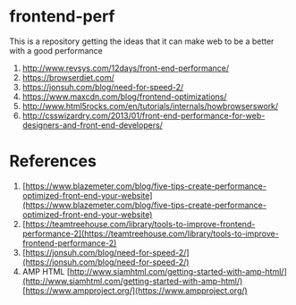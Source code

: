 # frontend-perf
This is a repository getting the ideas that it can make web to be a better with a good performance

1. http://www.revsys.com/12days/front-end-performance/
2. https://browserdiet.com/
3. https://jonsuh.com/blog/need-for-speed-2/
4. https://www.maxcdn.com/blog/frontend-optimizations/
5. http://www.html5rocks.com/en/tutorials/internals/howbrowserswork/
6. http://csswizardry.com/2013/01/front-end-performance-for-web-designers-and-front-end-developers/


# References
1. [https://www.blazemeter.com/blog/five-tips-create-performance-optimized-front-end-your-website](https://www.blazemeter.com/blog/five-tips-create-performance-optimized-front-end-your-website)
2. [https://teamtreehouse.com/library/tools-to-improve-frontend-performance-2](https://teamtreehouse.com/library/tools-to-improve-frontend-performance-2)
3. [https://jonsuh.com/blog/need-for-speed-2/](https://jonsuh.com/blog/need-for-speed-2/)
4. AMP HTML [http://www.siamhtml.com/getting-started-with-amp-html/](http://www.siamhtml.com/getting-started-with-amp-html/) [https://www.ampproject.org/](https://www.ampproject.org/)
